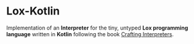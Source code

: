 Lox-Kotlin
==========

Implementation of an **Interpreter** for the tiny, untyped **Lox programming language** written in **Kotlin**
following the book [Crafting Interpreters](https://craftinginterpreters.com/the-lox-language.html).
